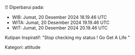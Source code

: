 ⏰ Diperbarui pada:
- WIB: Jumat, 20 Desember 2024 18.19.46 UTC
- WITA: Jumat, 20 Desember 2024 19.19.46 UTC
- WIT: Jumat, 20 Desember 2024 20.19.46 UTC

Kutipan Inspiratif:
"Stop checking my status ! Go Get A Life "


Kategori: attitude

